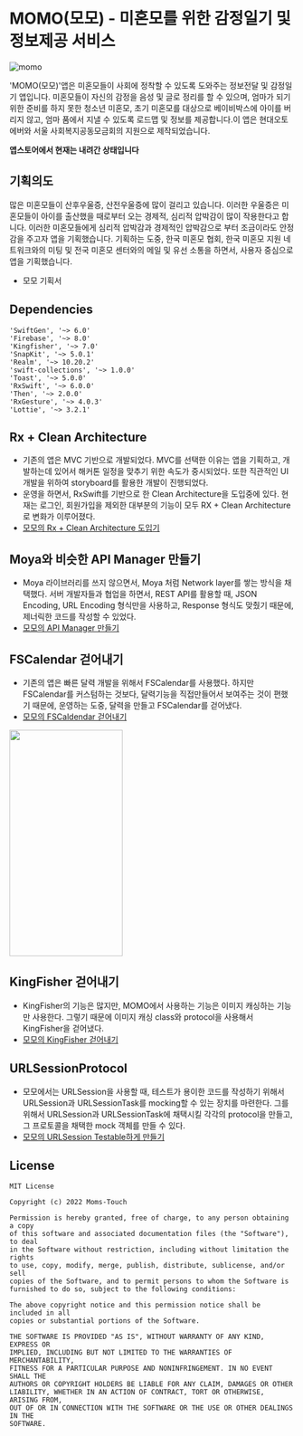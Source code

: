 # MOMO(모모) - 미혼모를 위한 감정일기 및 정보제공 서비스

![momo](https://user-images.githubusercontent.com/69891604/187994128-c1262fa5-c323-4132-a0ea-ed8e9e1f6656.png)


'MOMO(모모)'앱은 미혼모들이 사회에 정착할 수 있도록 도와주는 정보전달 및 감정일기 앱입니다. 미혼모들이 자신의 감정을 음성 및 글로 정리를 할 수 있으며, 엄마가 되기 위한 준비를 하지 못한 청소년 미혼모, 초기 미혼모를 대상으로 베이비박스에 아이를 버리지 않고, 엄마 품에서 지낼 수 있도록 로드맵 및 정보를 제공합니다.이 앱은 현대오토에버와 서울 사회복지공동모금회의 지원으로 제작되었습니다.


**앱스토어에서 현재는 내려간 상태입니다**

## 기획의도
많은 미혼모들이 산후우울증, 산전우울증에 많이 걸리고 있습니다. 이러한 우울증은 미혼모들이 아이를 출산했을 때로부터 오는 경제적, 심리적 압박감이 많이 작용한다고 합니다. 이러한 미혼모들에게 심리적 압박감과 경제적인 압박감으로 부터 조금이라도 안정감을 주고자 앱을 기획했습니다. 기획하는 도중, 한국 미혼모 협회, 한국 미혼모 지원 네트워크와의 미팅 및 전국 미혼모 센터와의 메일 및 유선 소통을 하면서, 사용자 중심으로 앱을 기획했습니다. 
* 모모 기획서

## Dependencies
```
'SwiftGen', '~> 6.0'
'Firebase', '~> 8.0'
'Kingfisher', '~> 7.0'
'SnapKit', '~> 5.0.1'
'Realm', '~> 10.20.2'
'swift-collections', '~> 1.0.0'
'Toast', '~> 5.0.0'
'RxSwift', '~> 6.0.0'
'Then', '~> 2.0.0'
'RxGesture', '~> 4.0.3'
'Lottie', '~> 3.2.1'
```

## Rx + Clean Architecture
* 기존의 앱은 MVC 기반으로 개발되었다. MVC를 선택한 이유는 앱을 기획하고, 개발하는데 있어서 해커톤 일정을 맞추기 위한 속도가 중시되었다. 또한 직관적인 UI 개발을 위하여 storyboard를 활용한 개발이 진행되었다.
* 운영을 하면서, RxSwift를 기반으로 한 Clean Architecture을 도입중에 있다. 현재는 로그인, 회원가입을 제외한 대부분의 기능이 모두 RX + Clean Architecture로 변화가 이루어졌다.
* [모모의 Rx + Clean Architecture 도입기](https://github.com/Moms-Touch/MOMO/wiki)

## Moya와 비슷한 API Manager 만들기
* Moya 라이브러리를 쓰지 않으면서, Moya 처럼 Network layer를 쌓는 방식을 채택했다. 서버 개발자들과 협업을 하면서, REST API를 활용할 때, JSON Encoding, URL Encoding 형식만을 사용하고, Response 형식도 맞췄기 때문에, 제너릭한 코드를 작성할 수 있었다.
* [모모의 API Manager 만들기](https://github.com/Moms-Touch/MOMO/wiki)

## FSCalendar 걷어내기
* 기존의 앱은 빠른 달력 개발을 위해서 FSCalendar를 사용했다. 하지만 FSCalendar를 커스텀하는 것보다, 달력기능을 직접만들어서 보여주는 것이 편했기 때문에, 운영하는 도중, 달력을 만들고 FSCalendar를 걷어냈다.
* [모모의 FSCaldendar 걷어내기](https://github.com/Moms-Touch/MOMO/wiki)
<p class='center'> 
    <img src="https://user-images.githubusercontent.com/69891604/187993667-10f09c7f-18f2-47ee-a8ef-b8f6e781c561.png" width="200" height="400"/>
</p>

## KingFisher 걷어내기
* KingFisher의 기능은 많지만, MOMO에서 사용하는 기능은 이미지 캐싱하는 기능만 사용한다. 그렇기 때문에 이미지 캐싱 class와 protocol을 사용해서 KingFisher을 걷어냈다.
* [모모의 KingFisher 걷어내기](https://github.com/Moms-Touch/MOMO/wiki)

## URLSessionProtocol 
* 모모에서는 URLSession을 사용할 때, 테스트가 용이한 코드를 작성하기 위해서 URLSession과 URLSessionTask를 mocking할 수 있는 장치를 마련한다. 그를 위해서 URLSession과 URLSessionTask에 채택시킬 각각의 protocol을 만들고, 그 프로토콜을 채택한 mock 객체를 만들 수 있다.
* [모모의 URLSession Testable하게 만들기](https://github.com/Moms-Touch/MOMO/wiki)

## License
```
MIT License

Copyright (c) 2022 Moms-Touch

Permission is hereby granted, free of charge, to any person obtaining a copy
of this software and associated documentation files (the "Software"), to deal
in the Software without restriction, including without limitation the rights
to use, copy, modify, merge, publish, distribute, sublicense, and/or sell
copies of the Software, and to permit persons to whom the Software is
furnished to do so, subject to the following conditions:

The above copyright notice and this permission notice shall be included in all
copies or substantial portions of the Software.

THE SOFTWARE IS PROVIDED "AS IS", WITHOUT WARRANTY OF ANY KIND, EXPRESS OR
IMPLIED, INCLUDING BUT NOT LIMITED TO THE WARRANTIES OF MERCHANTABILITY,
FITNESS FOR A PARTICULAR PURPOSE AND NONINFRINGEMENT. IN NO EVENT SHALL THE
AUTHORS OR COPYRIGHT HOLDERS BE LIABLE FOR ANY CLAIM, DAMAGES OR OTHER
LIABILITY, WHETHER IN AN ACTION OF CONTRACT, TORT OR OTHERWISE, ARISING FROM,
OUT OF OR IN CONNECTION WITH THE SOFTWARE OR THE USE OR OTHER DEALINGS IN THE
SOFTWARE.
```
